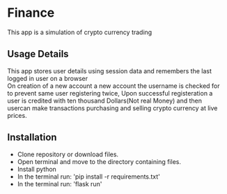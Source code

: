 # Finance
This app is a simulation of crypto currency trading

## Usage Details
This app stores user details using session data and remembers the last logged in user on a browser<br>
On creation of a new account a new account the username is checked for to prevent same user registering twice, Upon successful registeration a user is credited
with ten thousand Dollars(Not real Money) and then usercan make transactions purchasing and selling crypto currency at live prices.

## Installation 
* Clone repository or download files.
* Open terminal and move to the directory containing files.
* Install python
* In the terminal run: 'pip install -r requirements.txt'
* In the terminal run: 'flask run'
